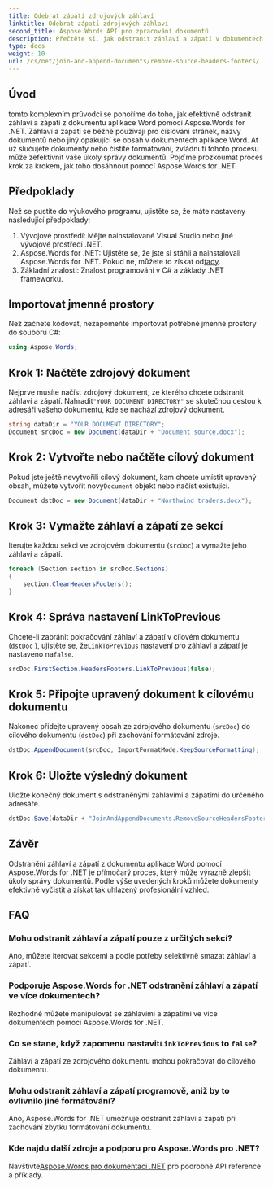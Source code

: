 ```yaml
---
title: Odebrat zápatí zdrojových záhlaví
linktitle: Odebrat zápatí zdrojových záhlaví
second_title: Aspose.Words API pro zpracování dokumentů
description: Přečtěte si, jak odstranit záhlaví a zápatí v dokumentech aplikace Word pomocí Aspose.Words for .NET. Zjednodušte si správu dokumentů pomocí našeho podrobného průvodce.
type: docs
weight: 10
url: /cs/net/join-and-append-documents/remove-source-headers-footers/
---
```

## Úvod

tomto komplexním průvodci se ponoříme do toho, jak efektivně odstranit záhlaví a zápatí z dokumentu aplikace Word pomocí Aspose.Words for .NET. Záhlaví a zápatí se běžně používají pro číslování stránek, názvy dokumentů nebo jiný opakující se obsah v dokumentech aplikace Word. Ať už slučujete dokumenty nebo čistíte formátování, zvládnutí tohoto procesu může zefektivnit vaše úkoly správy dokumentů. Pojďme prozkoumat proces krok za krokem, jak toho dosáhnout pomocí Aspose.Words for .NET.

## Předpoklady

Než se pustíte do výukového programu, ujistěte se, že máte nastaveny následující předpoklady:

1. Vývojové prostředí: Mějte nainstalované Visual Studio nebo jiné vývojové prostředí .NET.
2.  Aspose.Words for .NET: Ujistěte se, že jste si stáhli a nainstalovali Aspose.Words for .NET. Pokud ne, můžete to získat od[tady](https://releases.aspose.com/words/net/).
3. Základní znalosti: Znalost programování v C# a základy .NET frameworku.

## Importovat jmenné prostory

Než začnete kódovat, nezapomeňte importovat potřebné jmenné prostory do souboru C#:

```csharp
using Aspose.Words;
```

## Krok 1: Načtěte zdrojový dokument

Nejprve musíte načíst zdrojový dokument, ze kterého chcete odstranit záhlaví a zápatí. Nahradit`"YOUR DOCUMENT DIRECTORY"` se skutečnou cestou k adresáři vašeho dokumentu, kde se nachází zdrojový dokument.

```csharp
string dataDir = "YOUR DOCUMENT DIRECTORY";
Document srcDoc = new Document(dataDir + "Document source.docx");
```

## Krok 2: Vytvořte nebo načtěte cílový dokument

 Pokud jste ještě nevytvořili cílový dokument, kam chcete umístit upravený obsah, můžete vytvořit nový`Document` objekt nebo načíst existující.

```csharp
Document dstDoc = new Document(dataDir + "Northwind traders.docx");
```

## Krok 3: Vymažte záhlaví a zápatí ze sekcí

Iterujte každou sekci ve zdrojovém dokumentu (`srcDoc`) a vymažte jeho záhlaví a zápatí.

```csharp
foreach (Section section in srcDoc.Sections)
{
    section.ClearHeadersFooters();
}
```

## Krok 4: Správa nastavení LinkToPrevious

Chcete-li zabránit pokračování záhlaví a zápatí v cílovém dokumentu (`dstDoc` ), ujistěte se, že`LinkToPrevious` nastavení pro záhlaví a zápatí je nastaveno na`false`.

```csharp
srcDoc.FirstSection.HeadersFooters.LinkToPrevious(false);
```

## Krok 5: Připojte upravený dokument k cílovému dokumentu

Nakonec přidejte upravený obsah ze zdrojového dokumentu (`srcDoc`) do cílového dokumentu (`dstDoc`) při zachování formátování zdroje.

```csharp
dstDoc.AppendDocument(srcDoc, ImportFormatMode.KeepSourceFormatting);
```

## Krok 6: Uložte výsledný dokument

Uložte konečný dokument s odstraněnými záhlavími a zápatími do určeného adresáře.

```csharp
dstDoc.Save(dataDir + "JoinAndAppendDocuments.RemoveSourceHeadersFooters.docx");
```

## Závěr

Odstranění záhlaví a zápatí z dokumentu aplikace Word pomocí Aspose.Words for .NET je přímočarý proces, který může výrazně zlepšit úkoly správy dokumentů. Podle výše uvedených kroků můžete dokumenty efektivně vyčistit a získat tak uhlazený profesionální vzhled.

## FAQ

### Mohu odstranit záhlaví a zápatí pouze z určitých sekcí?
Ano, můžete iterovat sekcemi a podle potřeby selektivně smazat záhlaví a zápatí.

### Podporuje Aspose.Words for .NET odstranění záhlaví a zápatí ve více dokumentech?
Rozhodně můžete manipulovat se záhlavími a zápatími ve více dokumentech pomocí Aspose.Words for .NET.

###  Co se stane, když zapomenu nastavit`LinkToPrevious` to `false`?
Záhlaví a zápatí ze zdrojového dokumentu mohou pokračovat do cílového dokumentu.

### Mohu odstranit záhlaví a zápatí programově, aniž by to ovlivnilo jiné formátování?
Ano, Aspose.Words for .NET umožňuje odstranit záhlaví a zápatí při zachování zbytku formátování dokumentu.

### Kde najdu další zdroje a podporu pro Aspose.Words pro .NET?
 Navštivte[Aspose.Words pro dokumentaci .NET](https://reference.aspose.com/words/net/) pro podrobné API reference a příklady.
